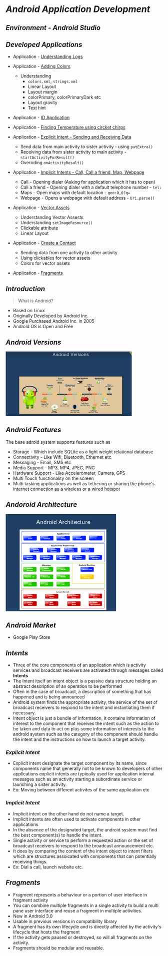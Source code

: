 # *Android Application Development*

## *Environment - Android Studio*

## *Developed Applications*
* Application - [Understanding Logs](https://github.com/darsigangothri06/Android-Application-Development/tree/main/App1)
* Application - [Adding Colors](https://github.com/darsigangothri06/Android-Application-Development/tree/main/IDApp)
  * Understanding 
    * `colors.xml`, `strings.xml`
    * Linear Layout
    * Layout margin
    * colorPrimary, colorPrimaryDark etc
    * Layout gravity
    * Text hint
* Application - [ID Application](https://github.com/darsigangothri06/Android-Application-Development/tree/IDApp)
* Application - [Finding Temperature using circket chirps](https://github.com/darsigangothri06/Android-Application-Development/tree/main/App4)
* Application - [Explicit Intent - Sending and Receiving Data](https://github.com/darsigangothri06/Android-Application-Development/tree/main/App5)
    * Send data from main activity to sister activity - using `putExtra()`
    * Receiving data from sister activity to main activity - `startActivityForResult()`
    * Overriding `onActivityResult()`

* Application - [Implicit Intents - Call, Call a friend, Map, Webpage](https://github.com/darsigangothri06/Android-Application-Development)
    * Call - Opening dialer (Asking for application which it has to open)
    * Call a friend - Opening dialer with a default telephone number - `tel:`
    * Maps - Open maps with default location - `geo:0,0?q=`
    * Webpage - Opens a webpage with default address - `Uri.parse()`

* Application - [Vector Assets](https://github.com/darsigangothri06/Android-Application-Development/tree/main/App6)
    * Understanding Vector Assests
    * Understanding `setImageResource()`
    * Clickable attribute
    * Linear Layout

* Application - [Create a Contact](https://github.com/darsigangothri06/Android-Application-Development/tree/main/App8)
    * Sending data from one activity to other activity
    * Using clickables for vector assets
    * Colors for vector assets
* Application - [Fragments](https://github.com/darsigangothri06/Android-Application-Development/tree/main/Fragments)

## *Introduction*

> What is Android?

* Based on Linux
* Originally Developed by Android Inc.
* Google Purchased Android Inc. in 2005
* Android OS is Open and Free

## *Android Versions*

<img src = "Versions.PNG" alt = "Android Versions" width = 80%/>

## *Android Features*

The base adroid system supports features such as

* Storage - Which include SQLite as a light weight relational database
* Connectivity - Like Wifi, Bluetooth, Ethernet etc
* Messaging - Email, SMS etc
* Media Support - MP3, MP4, JPEG, PNG
* Hardware Support - Like Accelerometer, Camera, GPS
* Multi Touch functionality on the screen
* Multi tasking applications as well as tethering or sharing the phone's internet connection as a wireless or a wired hotspot

## *Andoroid Architecture*

<img src = "Architecture.PNG" alt = "Android Architecture" width = 70%/>

## *Android Market*

* Google Play Store

## *Intents*

* Three of the core components of an application which is activity services and broadcast receivers are activated through messages called **Intents**
* The Intent itself an intent object is a passive data structure holding an abstract description of an operation to be performed
* Often in the case of broadcast, a description of something that has happened and is being announced
* Android system finds the appropriate activity, the service of the set of broadcast receivers to respond to the intent and instantiating them if necessary.
* Intent object is just a bundle of information, it contains information of interest to the component that receives the intent such as the action to be taken and data to act on plus some information of interests to the android system such as the category of the component should handle the intent and the instructions on how to launch a target activity.

### *Explicit Intent*

* Explicit intent designate the target component by its name, since components name that generally not to be known to developers of other applications explicit intents are typically used for application internal messages such as an activity starting a subordinate service or launching a sister activity.
* Ex: Moving between different activites of the same application etc

### *Implicit Intent*
* Implicit intent on the other hand do not name a target.
* Implicit intents are often used to activate components in other applications
* In the absence of the designated target, the android system must find the best component(s) to handle the intent.
* Single activity or service to perform a requested action or the set of broadcast receivers to respond to the broadcast announcement etc.
* It does by comparing the content of the intent object to intent filters which are structures assoicated with components that can potentially receiving things.
* Ex: Dial a call, launch website etc.

## *Fragments*
* Fragment represents a behaviour or a portion of user interface in fragment activity
* You can combine multiple fragments in a single activity to build a multi pane user interface and reuse a fragment in multiple activities.
* New in Android 3.0
* Usable in previous versions in compatibility library
* A fragment has its own lifecycle and is directly affected by the activity's lifecycle that hosts the fragment
* If the activity gets paused or destroyed, so will all fragments on the activity.
* Fragments should be modular and reusable.
